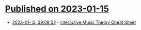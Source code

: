 # [Published on 2023-01-15](index.md)

* [2023-01-15, 09:08:02](https://news.ycombinator.com/item?id=34387982) - [Interactive Music Theory Cheat Sheet](https://muted.io/cheat-sheet/)
